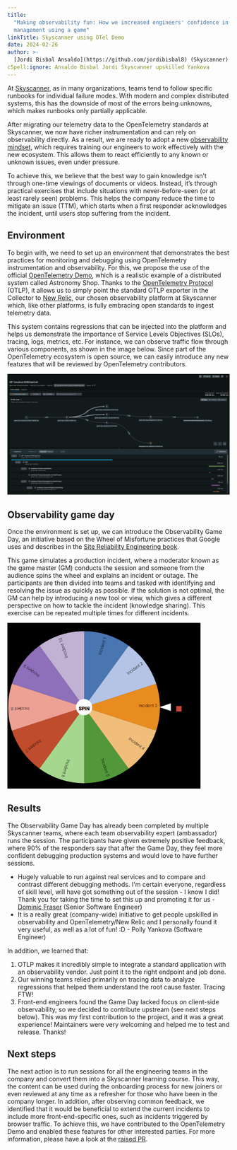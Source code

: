 ```yaml
---
title:
  "Making observability fun: How we increased engineers' confidence in incident
  management using a game"
linkTitle: Skyscanner using OTel Demo
date: 2024-02-26
author: >-
  [Jordi Bisbal Ansaldo](https://github.com/jordibisbal8) (Skyscanner)
cSpell:ignore: Ansaldo Bisbal Jordi Skyscanner upskilled Yankova
---
```


At [Skyscanner](https://www.skyscanner.net), as in many organizations, teams
tend to follow specific runbooks for individual failure modes. With modern and
complex distributed systems, this has the downside of most of the errors being
unknowns, which makes runbooks only partially applicable.

After migrating our telemetry data to the OpenTelemetry standards at Skyscanner,
we now have richer instrumentation and can rely on observability directly. As a
result, we are ready to adopt a new
[observability mindset](https://charity.wtf/2019/09/20/love-and-alerting-in-the-time-of-cholera-and-observability/),
which requires training our engineers to work effectively with the new
ecosystem. This allows them to react efficiently to any known or unknown issues,
even under pressure.

To achieve this, we believe that the best way to gain knowledge isn’t through
one-time viewings of documents or videos. Instead, it’s through practical
exercises that include situations with never-before-seen (or at least rarely
seen) problems. This helps the company reduce the time to mitigate an issue
(TTM), which starts when a first responder acknowledges the incident, until
users stop suffering from the incident.

## Environment

To begin with, we need to set up an environment that demonstrates the best
practices for monitoring and debugging using OpenTelemetry instrumentation and
observability. For this, we propose the use of the official
[OpenTelemetry Demo](/docs/demo/), which is a realistic example of a distributed
system called Astronomy Shop. Thanks to the
[OpenTelemetry Protocol](/docs/specs/otlp/) (OTLP), it allows us to simply point
the standard OTLP exporter in the Collector to
[New Relic](https://newrelic.com/), our chosen observability platform at
Skyscanner which, like other platforms, is fully embracing open standards to
ingest telemetry data.

This system contains regressions that can be injected into the platform and
helps us demonstrate the importance of Service Levels Objectives (SLOs),
tracing, logs, metrics, etc. For instance, we can observe traffic flow through
various components, as shown in the image below. Since part of the OpenTelemetry
ecosystem is open source, we can easily introduce any new features that will be
reviewed by OpenTelemetry contributors.

![Distributed tracing example in Astronomy shop](tracing-example.png)

## Observability game day

Once the environment is set up, we can introduce the Observability Game Day, an
initiative based on the Wheel of Misfortune practices that Google uses and
describes in the [Site Reliability Engineering book](https://sre.google/books/).

This game simulates a production incident, where a moderator known as the game
master (GM) conducts the session and someone from the audience spins the wheel
and explains an incident or outage. The participants are then divided into teams
and tasked with identifying and resolving the issue as quickly as possible. If
the solution is not optimal, the GM can help by introducing a new tool or view,
which gives a different perspective on how to tackle the incident (knowledge
sharing). This exercise can be repeated multiple times for different incidents.

![Wheel of misfortune example](wheel.png)

## Results

The Observability Game Day has already been completed by multiple Skyscanner
teams, where each team observability expert (ambassador) runs the session. The
participants have given extremely positive feedback, where 90% of the responders
say that after the Game Day, they feel more confident debugging production
systems and would love to have further sessions.

- Hugely valuable to run against real services and to compare and contrast
  different debugging methods. I'm certain everyone, regardless of skill level,
  will have got something out of the session - I know I did! Thank you for
  taking the time to set this up and promoting it for us -
  [Dominic Fraser](https://github.com/dominicfraser) (Senior Software Engineer)
- It is a really great (company-wide) initiative to get people upskilled in
  observability and OpenTelemetry/New Relic and I personally found it very
  useful, as well as a lot of fun! :D - Polly Yankova (Software Engineer)

In addition, we learned that:

1. OTLP makes it incredibly simple to integrate a standard application with an
   observability vendor. Just point it to the right endpoint and job done.
2. Our winning teams relied primarily on tracing data to analyze regressions
   that helped them understand the root cause faster. Tracing FTW!
3. Front-end engineers found the Game Day lacked focus on client-side
   observability, so we decided to contribute upstream (see next steps below).
   This was my first contribution to the project, and it was a great experience!
   Maintainers were very welcoming and helped me to test and release. Thanks!

## Next steps

The next action is to run sessions for all the engineering teams in the company
and convert them into a Skyscanner learning course. This way, the content can be
used during the onboarding process for new joiners or even reviewed at any time
as a refresher for those who have been in the company longer. In addition, after
observing common feedback, we identified that it would be beneficial to extend
the current incidents to include more front-end-specific ones, such as incidents
triggered by browser traffic. To achieve this, we have contributed to the
OpenTelemetry Demo and enabled these features for other interested parties. For
more information, please have a look at the
[raised PR](https://github.com/open-telemetry/opentelemetry-demo/pull/1345).
